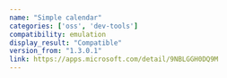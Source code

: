 ```yaml
---
name: "Simple calendar"
categories: ['oss', 'dev-tools']
compatibility: emulation
display_result: "Compatible"
version_from: "1.3.0.1"
link: https://apps.microsoft.com/detail/9NBLGGH0DQ9M
---
```

